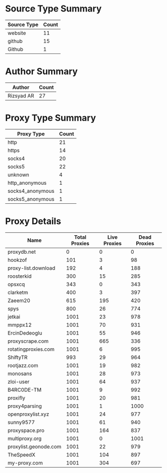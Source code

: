 # Source Type Summary

| Source Type | Count |
|-------------|-------|
| website | 11 |
| github | 15 |
| Github | 1 |


# Author Summary

| Author | Count |
|--------|-------|
| Rizsyad AR | 27 |


# Proxy Type Summary

| Proxy Type | Count |
|------------|-------|
| http | 21 |
| https | 14 |
| socks4 | 20 |
| socks5 | 22 |
| unknown | 4 |
| http_anonymous | 1 |
| socks4_anonymous | 1 |
| socks5_anonymous | 1 |


# Proxy Details

| Name | Total Proxies | Live Proxies | Dead Proxies |
|------|---------------|--------------|---------------|
| proxydb.net | 0 | 0 | 0 |
| hookzof | 101 | 3 | 98 |
| proxy-list.download | 192 | 4 | 188 |
| roosterkid | 300 | 15 | 285 |
| opsxcq | 343 | 0 | 343 |
| clarketm | 400 | 3 | 397 |
| Zaeem20 | 615 | 195 | 420 |
| spys | 800 | 26 | 774 |
| jetkai | 1001 | 23 | 978 |
| mmppx12 | 1001 | 70 | 931 |
| ErcinDedeoglu | 1001 | 55 | 946 |
| proxyscrape.com | 1001 | 665 | 336 |
| rotatingproxies.com | 1001 | 6 | 995 |
| ShiftyTR | 993 | 29 | 964 |
| rootjazz.com | 1001 | 19 | 982 |
| monosans | 1001 | 28 | 973 |
| zloi-user | 1001 | 64 | 937 |
| B4RC0DE-TM | 1001 | 9 | 992 |
| proxifly | 1001 | 20 | 981 |
| proxy4parsing | 1001 | 1 | 1000 |
| openproxylist.xyz | 1001 | 24 | 977 |
| sunny9577 | 1001 | 61 | 940 |
| proxyspace.pro | 1001 | 164 | 837 |
| multiproxy.org | 1001 | 0 | 1001 |
| proxylist.geonode.com | 1001 | 22 | 979 |
| TheSpeedX | 1001 | 104 | 897 |
| my-proxy.com | 1001 | 304 | 697 |
